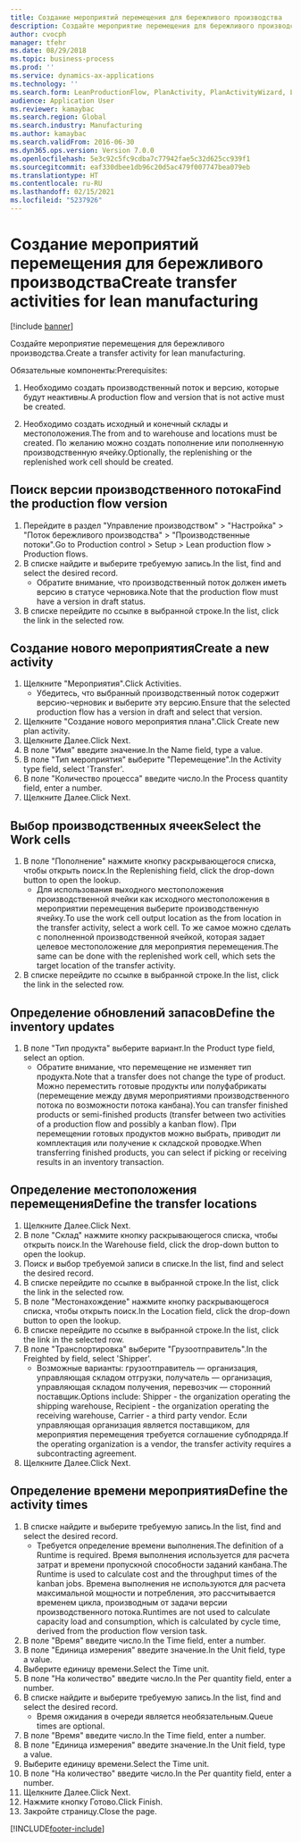 ```yaml
---
title: Создание мероприятий перемещения для бережливого производства
description: Создайте мероприятие перемещения для бережливого производства.
author: cvocph
manager: tfehr
ms.date: 08/29/2018
ms.topic: business-process
ms.prod: ''
ms.service: dynamics-ax-applications
ms.technology: ''
ms.search.form: LeanProductionFlow, PlanActivity, PlanActivityWizard, LeanWorkCellLookup, InventLocationIdLookup
audience: Application User
ms.reviewer: kamaybac
ms.search.region: Global
ms.search.industry: Manufacturing
ms.author: kamaybac
ms.search.validFrom: 2016-06-30
ms.dyn365.ops.version: Version 7.0.0
ms.openlocfilehash: 5e3c92c5fc9cdba7c77942fae5c32d625cc939f1
ms.sourcegitcommit: eaf330dbee1db96c20d5ac479f007747bea079eb
ms.translationtype: HT
ms.contentlocale: ru-RU
ms.lasthandoff: 02/15/2021
ms.locfileid: "5237926"
---
```

# <a name="create-transfer-activities-for-lean-manufacturing"></a><span data-ttu-id="286ba-103">Создание мероприятий перемещения для бережливого производства</span><span class="sxs-lookup"><span data-stu-id="286ba-103">Create transfer activities for lean manufacturing</span></span>

[!include [banner](../../includes/banner.md)]

<span data-ttu-id="286ba-104">Создайте мероприятие перемещения для бережливого производства.</span><span class="sxs-lookup"><span data-stu-id="286ba-104">Create a transfer activity for lean manufacturing.</span></span> 

<span data-ttu-id="286ba-105">Обязательные компоненты:</span><span class="sxs-lookup"><span data-stu-id="286ba-105">Prerequisites:</span></span> 

1. <span data-ttu-id="286ba-106">Необходимо создать производственный поток и версию, которые будут неактивны.</span><span class="sxs-lookup"><span data-stu-id="286ba-106">A production flow and version that is not active must be created.</span></span>

2. <span data-ttu-id="286ba-107">Необходимо создать исходный и конечный склады и местоположения.</span><span class="sxs-lookup"><span data-stu-id="286ba-107">The from and to warehouse and locations must be created.</span></span> <span data-ttu-id="286ba-108">По желанию можно создать пополнение или пополненную производственную ячейку.</span><span class="sxs-lookup"><span data-stu-id="286ba-108">Optionally, the replenishing or the replenished work cell should be created.</span></span>


## <a name="find-the-production-flow-version"></a><span data-ttu-id="286ba-109">Поиск версии производственного потока</span><span class="sxs-lookup"><span data-stu-id="286ba-109">Find the production flow version</span></span>
1. <span data-ttu-id="286ba-110">Перейдите в раздел "Управление производством" > "Настройка" > "Поток бережливого производства" > "Производственные потоки".</span><span class="sxs-lookup"><span data-stu-id="286ba-110">Go to Production control > Setup > Lean production flow > Production flows.</span></span>
2. <span data-ttu-id="286ba-111">В списке найдите и выберите требуемую запись.</span><span class="sxs-lookup"><span data-stu-id="286ba-111">In the list, find and select the desired record.</span></span>
    * <span data-ttu-id="286ba-112">Обратите внимание, что производственный поток должен иметь версию в статусе черновика.</span><span class="sxs-lookup"><span data-stu-id="286ba-112">Note that the production flow must have a version in draft status.</span></span>  
3. <span data-ttu-id="286ba-113">В списке перейдите по ссылке в выбранной строке.</span><span class="sxs-lookup"><span data-stu-id="286ba-113">In the list, click the link in the selected row.</span></span>

## <a name="create-a-new-activity"></a><span data-ttu-id="286ba-114">Создание нового мероприятия</span><span class="sxs-lookup"><span data-stu-id="286ba-114">Create a new activity</span></span>
1. <span data-ttu-id="286ba-115">Щелкните "Мероприятия".</span><span class="sxs-lookup"><span data-stu-id="286ba-115">Click Activities.</span></span>
    * <span data-ttu-id="286ba-116">Убедитесь, что выбранный производственный поток содержит версию-черновик и выберите эту версию.</span><span class="sxs-lookup"><span data-stu-id="286ba-116">Ensure that the selected production flow has a version in draft and select that version.</span></span>  
2. <span data-ttu-id="286ba-117">Щелкните "Создание нового мероприятия плана".</span><span class="sxs-lookup"><span data-stu-id="286ba-117">Click Create new plan activity.</span></span>
3. <span data-ttu-id="286ba-118">Щелкните Далее.</span><span class="sxs-lookup"><span data-stu-id="286ba-118">Click Next.</span></span>
4. <span data-ttu-id="286ba-119">В поле "Имя" введите значение.</span><span class="sxs-lookup"><span data-stu-id="286ba-119">In the Name field, type a value.</span></span>
5. <span data-ttu-id="286ba-120">В поле "Тип мероприятия" выберите "Перемещение".</span><span class="sxs-lookup"><span data-stu-id="286ba-120">In the Activity type field, select 'Transfer'.</span></span>
6. <span data-ttu-id="286ba-121">В поле "Количество процесса" введите число.</span><span class="sxs-lookup"><span data-stu-id="286ba-121">In the Process quantity field, enter a number.</span></span>
7. <span data-ttu-id="286ba-122">Щелкните Далее.</span><span class="sxs-lookup"><span data-stu-id="286ba-122">Click Next.</span></span>

## <a name="select-the-work-cells"></a><span data-ttu-id="286ba-123">Выбор производственных ячеек</span><span class="sxs-lookup"><span data-stu-id="286ba-123">Select the Work cells</span></span>
1. <span data-ttu-id="286ba-124">В поле "Пополнение" нажмите кнопку раскрывающегося списка, чтобы открыть поиск.</span><span class="sxs-lookup"><span data-stu-id="286ba-124">In the Replenishing field, click the drop-down button to open the lookup.</span></span>
    * <span data-ttu-id="286ba-125">Для использования выходного местоположения производственной ячейки как исходного местоположения в мероприятии перемещения выберите производственную ячейку.</span><span class="sxs-lookup"><span data-stu-id="286ba-125">To use the work cell output location as the from location in the transfer activity, select a work cell.</span></span> <span data-ttu-id="286ba-126">То же самое можно сделать с пополненной производственной ячейкой, которая задает целевое местоположение для мероприятия перемещения.</span><span class="sxs-lookup"><span data-stu-id="286ba-126">The same can be done with the replenished work cell, which sets the target location of the transfer activity.</span></span>  
2. <span data-ttu-id="286ba-127">В списке перейдите по ссылке в выбранной строке.</span><span class="sxs-lookup"><span data-stu-id="286ba-127">In the list, click the link in the selected row.</span></span>

## <a name="define-the-inventory-updates"></a><span data-ttu-id="286ba-128">Определение обновлений запасов</span><span class="sxs-lookup"><span data-stu-id="286ba-128">Define the inventory updates</span></span>
1. <span data-ttu-id="286ba-129">В поле "Тип продукта" выберите вариант.</span><span class="sxs-lookup"><span data-stu-id="286ba-129">In the Product type field, select an option.</span></span>
    * <span data-ttu-id="286ba-130">Обратите внимание, что перемещение не изменяет тип продукта.</span><span class="sxs-lookup"><span data-stu-id="286ba-130">Note that a transfer does not change the type of product.</span></span> <span data-ttu-id="286ba-131">Можно переместить готовые продукты или полуфабрикаты (перемещение между двумя мероприятиями производственного потока по возможности потока канбана).</span><span class="sxs-lookup"><span data-stu-id="286ba-131">You can transfer finished products or semi-finished products (transfer between two activities of a production flow and possibly a kanban flow).</span></span>     <span data-ttu-id="286ba-132">При перемещении готовых продуктов можно выбрать, приводит ли комплектация или получение к складской проводке.</span><span class="sxs-lookup"><span data-stu-id="286ba-132">When transferring finished products, you can select if picking or receiving results in an inventory transaction.</span></span>  

## <a name="define-the-transfer-locations"></a><span data-ttu-id="286ba-133">Определение местоположения перемещения</span><span class="sxs-lookup"><span data-stu-id="286ba-133">Define the transfer locations</span></span>
1. <span data-ttu-id="286ba-134">Щелкните Далее.</span><span class="sxs-lookup"><span data-stu-id="286ba-134">Click Next.</span></span>
2. <span data-ttu-id="286ba-135">В поле "Склад" нажмите кнопку раскрывающегося списка, чтобы открыть поиск.</span><span class="sxs-lookup"><span data-stu-id="286ba-135">In the Warehouse field, click the drop-down button to open the lookup.</span></span>
3. <span data-ttu-id="286ba-136">Поиск и выбор требуемой записи в списке.</span><span class="sxs-lookup"><span data-stu-id="286ba-136">In the list, find and select the desired record.</span></span>
4. <span data-ttu-id="286ba-137">В списке перейдите по ссылке в выбранной строке.</span><span class="sxs-lookup"><span data-stu-id="286ba-137">In the list, click the link in the selected row.</span></span>
5. <span data-ttu-id="286ba-138">В поле "Местонахождение" нажмите кнопку раскрывающегося списка, чтобы открыть поиск.</span><span class="sxs-lookup"><span data-stu-id="286ba-138">In the Location field, click the drop-down button to open the lookup.</span></span>
6. <span data-ttu-id="286ba-139">В списке перейдите по ссылке в выбранной строке.</span><span class="sxs-lookup"><span data-stu-id="286ba-139">In the list, click the link in the selected row.</span></span>
7. <span data-ttu-id="286ba-140">В поле "Транспортировка" выберите "Грузоотправитель".</span><span class="sxs-lookup"><span data-stu-id="286ba-140">In the Freighted by field, select 'Shipper'.</span></span>
    * <span data-ttu-id="286ba-141">Возможные варианты: грузоотправитель — организация, управляющая складом отгрузки, получатель — организация, управляющая складом получения, перевозчик — сторонний поставщик.</span><span class="sxs-lookup"><span data-stu-id="286ba-141">Options include: Shipper - the organization operating the shipping warehouse, Recipient -  the organization operating the receiving warehouse, Carrier - a third party vendor.</span></span> <span data-ttu-id="286ba-142">Если управляющая организация является поставщиком, для мероприятия перемещения требуется соглашение субподряда.</span><span class="sxs-lookup"><span data-stu-id="286ba-142">If the operating organization is a vendor, the transfer activity requires a subcontracting agreement.</span></span>  
8. <span data-ttu-id="286ba-143">Щелкните Далее.</span><span class="sxs-lookup"><span data-stu-id="286ba-143">Click Next.</span></span>

## <a name="define-the-activity-times"></a><span data-ttu-id="286ba-144">Определение времени мероприятия</span><span class="sxs-lookup"><span data-stu-id="286ba-144">Define the activity times</span></span>
1. <span data-ttu-id="286ba-145">В списке найдите и выберите требуемую запись.</span><span class="sxs-lookup"><span data-stu-id="286ba-145">In the list, find and select the desired record.</span></span>
    * <span data-ttu-id="286ba-146">Требуется определение времени выполнения.</span><span class="sxs-lookup"><span data-stu-id="286ba-146">The definition of a Runtime is required.</span></span> <span data-ttu-id="286ba-147">Время выполнения используется для расчета затрат и времени пропускной способности заданий канбана.</span><span class="sxs-lookup"><span data-stu-id="286ba-147">The Runtime is used to calculate cost and the throughput times of the kanban jobs.</span></span> <span data-ttu-id="286ba-148">Времена выполнения не используются для расчета максимальной мощности и потребления, это рассчитывается временем цикла, производным от задачи версии производственного потока.</span><span class="sxs-lookup"><span data-stu-id="286ba-148">Runtimes are not used to calculate capacity load and consumption, which is calculated by cycle time, derived from the production flow version task.</span></span>  
2. <span data-ttu-id="286ba-149">В поле "Время" введите число.</span><span class="sxs-lookup"><span data-stu-id="286ba-149">In the Time field, enter a number.</span></span>
3. <span data-ttu-id="286ba-150">В поле "Единица измерения" введите значение.</span><span class="sxs-lookup"><span data-stu-id="286ba-150">In the Unit field, type a value.</span></span>
4. <span data-ttu-id="286ba-151">Выберите единицу времени.</span><span class="sxs-lookup"><span data-stu-id="286ba-151">Select the Time unit.</span></span>
5. <span data-ttu-id="286ba-152">В поле "На количество" введите число.</span><span class="sxs-lookup"><span data-stu-id="286ba-152">In the Per quantity field, enter a number.</span></span>
6. <span data-ttu-id="286ba-153">В списке найдите и выберите требуемую запись.</span><span class="sxs-lookup"><span data-stu-id="286ba-153">In the list, find and select the desired record.</span></span>
    * <span data-ttu-id="286ba-154">Время ожидания в очереди является необязательным.</span><span class="sxs-lookup"><span data-stu-id="286ba-154">Queue times are optional.</span></span>  
7. <span data-ttu-id="286ba-155">В поле "Время" введите число.</span><span class="sxs-lookup"><span data-stu-id="286ba-155">In the Time field, enter a number.</span></span>
8. <span data-ttu-id="286ba-156">В поле "Единица измерения" введите значение.</span><span class="sxs-lookup"><span data-stu-id="286ba-156">In the Unit field, type a value.</span></span>
9. <span data-ttu-id="286ba-157">Выберите единицу времени.</span><span class="sxs-lookup"><span data-stu-id="286ba-157">Select the Time unit.</span></span>
10. <span data-ttu-id="286ba-158">В поле "На количество" введите число.</span><span class="sxs-lookup"><span data-stu-id="286ba-158">In the Per quantity field, enter a number.</span></span>
11. <span data-ttu-id="286ba-159">Щелкните Далее.</span><span class="sxs-lookup"><span data-stu-id="286ba-159">Click Next.</span></span>
12. <span data-ttu-id="286ba-160">Нажмите кнопку Готово.</span><span class="sxs-lookup"><span data-stu-id="286ba-160">Click Finish.</span></span>
13. <span data-ttu-id="286ba-161">Закройте страницу.</span><span class="sxs-lookup"><span data-stu-id="286ba-161">Close the page.</span></span>



[!INCLUDE[footer-include](../../../includes/footer-banner.md)]